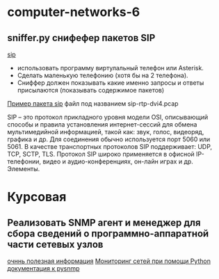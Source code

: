 # computer-networks-6

## sniffer.py снифефер пакетов SIP

[sip](https://translated.turbopages.org/proxy_u/en-ru.ru.5355f33e-64509de2-0af0cbee-74722d776562/https/www.tutorialspoint.com/session_initiation_protocol/session_initiation_protocol_quick_guide.htm)

* использовать программу виртулальный телефон или Asterisk. 
* Сделать маленькую телефонию (хотя бы на 2 телефона).
* Сниффер должен показывать какие именно запросы и ответы присылаются (показывать содержимое пакетов)

[Пример пакета sip](https://wiki.wireshark.org/SampleCaptures#sip-and-rtp) файл под названием sip-rtp-dvi4.pcap


SIP – это протокол прикладного уровня модели OSI, описывающий способы и правила установления интернет-сессий для обмена мультимедийной информацией, такой как: звук, голос, видеоряд, графика и др. Для соединения обычно используется порт 5060 или 5061. В качестве транспортных протоколов SIP поддерживает: UDP, TCP, SCTP, TLS. Протокол SIP широко применяется в офисной IP-телефонии, видео и аудио-конференциях, он-лайн играх и др. Элементы.

# Курсовая
##  Реализовать SNMP агент и менеджер для сбора сведений о программно-аппаратной части сетевых узлов

[очннь полезная информация](https://selectel.ru/blog/snmp/)
[Мониторинг сетей при помощи Python](http://onreader.mdl.ru/MasteringPythonNetworking/content/Ch07.html)
[документация к pysnmp](https://www.pysnmp.com)
